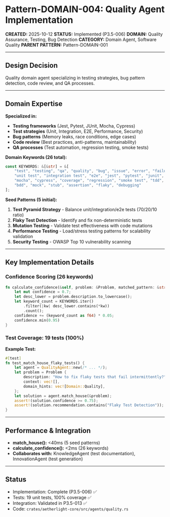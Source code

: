 # Pattern-DOMAIN-004: Quality Agent Implementation

**CREATED:** 2025-10-12
**STATUS:** Implemented (P3.5-006)
**DOMAIN:** Quality Assurance, Testing, Bug Detection
**CATEGORY:** Domain Agent, Software Quality
**PARENT PATTERN:** Pattern-DOMAIN-001

---

## Design Decision

Quality domain agent specializing in testing strategies, bug pattern detection, code review, and QA processes.

---

## Domain Expertise

**Specialized in:**
- **Testing frameworks** (Jest, Pytest, JUnit, Mocha, Cypress)
- **Test strategies** (Unit, Integration, E2E, Performance, Security)
- **Bug patterns** (Memory leaks, race conditions, edge cases)
- **Code review** (Best practices, anti-patterns, maintainability)
- **QA processes** (Test automation, regression testing, smoke tests)

**Domain Keywords (26 total):**
```rust
const KEYWORDS: &[&str] = &[
    "test", "testing", "qa", "quality", "bug", "issue", "error", "failure",
    "unit test", "integration test", "e2e", "jest", "pytest", "junit",
    "mocha", "cypress", "coverage", "regression", "smoke test", "tdd",
    "bdd", "mock", "stub", "assertion", "flaky", "debugging"
];
```

**Seed Patterns (5 initial):**
1. **Test Pyramid Strategy** - Balance unit/integration/e2e tests (70/20/10 ratio)
2. **Flaky Test Detection** - Identify and fix non-deterministic tests
3. **Mutation Testing** - Validate test effectiveness with code mutations
4. **Performance Testing** - Load/stress testing patterns for scalability validation
5. **Security Testing** - OWASP Top 10 vulnerability scanning

---

## Key Implementation Details

### Confidence Scoring (26 keywords)

```rust
fn calculate_confidence(&self, problem: &Problem, matched_pattern: &str) -> f64 {
    let mut confidence = 0.7;
    let desc_lower = problem.description.to_lowercase();
    let keyword_count = KEYWORDS.iter()
        .filter(|kw| desc_lower.contains(*kw))
        .count();
    confidence += (keyword_count as f64) * 0.05;
    confidence.min(0.95)
}
```

### Test Coverage: 19 tests (100%)

**Example Test:**
```rust
#[test]
fn test_match_house_flaky_tests() {
    let agent = QualityAgent::new(/* ... */);
    let problem = Problem {
        description: "How to fix flaky tests that fail intermittently?".to_string(),
        context: vec![],
        domain_hints: vec![Domain::Quality],
    };
    let solution = agent.match_house(&problem);
    assert!(solution.confidence >= 0.75);
    assert!(solution.recommendation.contains("Flaky Test Detection"));
}
```

---

## Performance & Integration

- **match_house():** <40ms (5 seed patterns)
- **calculate_confidence():** <2ms (26 keywords)
- **Collaborates with:** KnowledgeAgent (test documentation), InnovationAgent (test generation)

---

## Status

- Implementation: Complete (P3.5-006) ✅
- Tests: 19 unit tests, 100% coverage ✅
- Integration: Validated in P3.5-013 ✅
- Code: `crates/aetherlight-core/src/agents/quality.rs`
